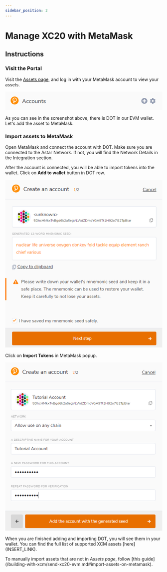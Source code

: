 ```yaml
---
sidebar_position: 2
---
```


# Manage XC20 with MetaMask

## Instructions

### Visit the Portal

Visit the [Assets page](https://portal.astar.network/assets), and log in with your MetaMask account to view your assets.

![6](img/6.png)

As you can see in the screenshot above, there is DOT in our EVM wallet. Let's add the asset to MetaMask.

### Import assets to MetaMask

Open MetaMask and connect the account with DOT. Make sure you are connected to the Astar Network. If not, you will find the Network Details in the Integration section.

After the account is connected, you will be able to import tokens into the wallet. Click on **Add to wallet** button in DOT row.

![7](img/7.png)

Click on **Import Tokens** in MetaMask popup.

![8](img/8.png)

When you are finished adding and importing DOT, you will see them in your wallet. You can find the full list of supported XCM assets [here] (INSERT_LINK).

To manually import assets that are not in *Assets page*, follow [this guide] (/building-with-xcm/send-xc20-evm.md#import-assets-on-metamask). 
